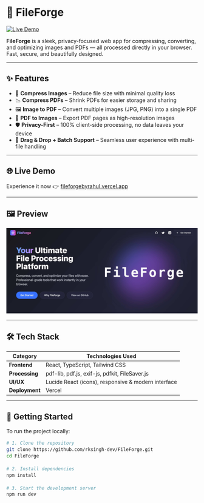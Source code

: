 # 🚀 FileForge

[![Live Demo](https://img.shields.io/badge/Live-Demo-blue?style=for-the-badge)](https://fileforgebyrahul.vercel.app/)

**FileForge** is a sleek, privacy-focused web app for compressing, converting, and optimizing images and PDFs — all processed directly in your browser. Fast, secure, and beautifully designed.

---

## ✨ Features

- 🔻 **Compress Images** – Reduce file size with minimal quality loss  
- 📉 **Compress PDFs** – Shrink PDFs for easier storage and sharing  
- 🖼️ **Image to PDF** – Convert multiple images (JPG, PNG) into a single PDF  
- 📸 **PDF to Images** – Export PDF pages as high-resolution images  
- 🛡️ **Privacy-First** – 100% client-side processing, no data leaves your device  
- 🧲 **Drag & Drop + Batch Support** – Seamless user experience with multi-file handling  

---

## 🌐 Live Demo

Experience it now 👉 [fileforgebyrahul.vercel.app](https://fileforgebyrahul.vercel.app/)

---

## 🖼️ Preview

![Homepage Screenshot](image.png)

---

## 🛠️ Tech Stack

| Category        | Technologies Used                                                                 |
|----------------|-------------------------------------------------------------------------------------|
| **Frontend**    | React, TypeScript, Tailwind CSS                                                    |
| **Processing**  | pdf-lib, pdf.js, exif-js, pdfkit, FileSaver.js                                     |
| **UI/UX**       | Lucide React (icons), responsive & modern interface                                |
| **Deployment**  | Vercel                                                                              |

---

## 🚧 Getting Started

To run the project locally:

```bash
# 1. Clone the repository
git clone https://github.com/rksingh-dev/FileForge.git
cd FileForge

# 2. Install dependencies
npm install

# 3. Start the development server
npm run dev
